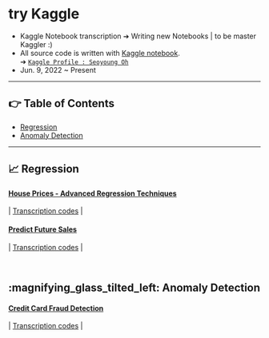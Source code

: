 # try Kaggle
- Kaggle Notebook transcription ➔ Writing new Notebooks | to be master Kaggler :)
- All source code is written with [Kaggle notebook](https://www.kaggle.com/docs/notebooks#types-of-notebooks).   
➔ [`Kaggle Profile : Seoyoung Oh`](https://www.kaggle.com/ohseoyoung)
- Jun. 9, 2022 ~ Present

----------------------------------
## 👉 Table of Contents
- [Regression](#chart_with_upwards_trend-regression)
- [Anomaly Detection](#magnifying_glass_tilted_left-anomaly-detection)
-----------------------
## :chart_with_upwards_trend: Regression
#### [House Prices - Advanced Regression Techniques](https://www.kaggle.com/competitions/house-prices-advanced-regression-techniques)
| [Transcription codes](https://github.com/standing-o/try_Kaggle/tree/master/House_price) |

#### [Predict Future Sales](https://www.kaggle.com/competitions/competitive-data-science-predict-future-sales)
| [Transcription codes](https://github.com/standing-o/try_Kaggle/tree/master/Future_sales) |

<a href='#table-of-contents'></a>
<br/>

## :magnifying_glass_tilted_left: Anomaly Detection
#### [Credit Card Fraud Detection](https://www.kaggle.com/datasets/mlg-ulb/creditcardfraud)
| [Transcription codes](https://github.com/standing-o/try_Kaggle/tree/master/Credit_card_fraud_detection) | 

<a href='#table-of-contents'></a>
<br/>
